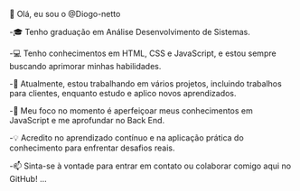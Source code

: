 👋 Olá, eu sou o @Diogo-netto

-🎓 Tenho graduação em Análise Desenvolvimento de Sistemas.

-💻 Tenho conhecimentos em HTML, CSS e JavaScript, e estou sempre buscando aprimorar minhas habilidades.

-🚀 Atualmente, estou trabalhando em vários projetos, incluindo trabalhos para clientes, enquanto estudo e aplico novos aprendizados.

-🌱 Meu foco no momento é aperfeiçoar meus conhecimentos em JavaScript e me aprofundar no Back End.

-💡 Acredito no aprendizado contínuo e na aplicação prática do conhecimento para enfrentar desafios reais.

-📫 Sinta-se à vontade para entrar em contato ou colaborar comigo aqui no GitHub!
...

<!---
Diogo-netto/Diogo-netto is a ✨ special ✨ repository because its `README.md` (this file) appears on your GitHub profile.
You can click the Preview link to take a look at your changes.
--->
